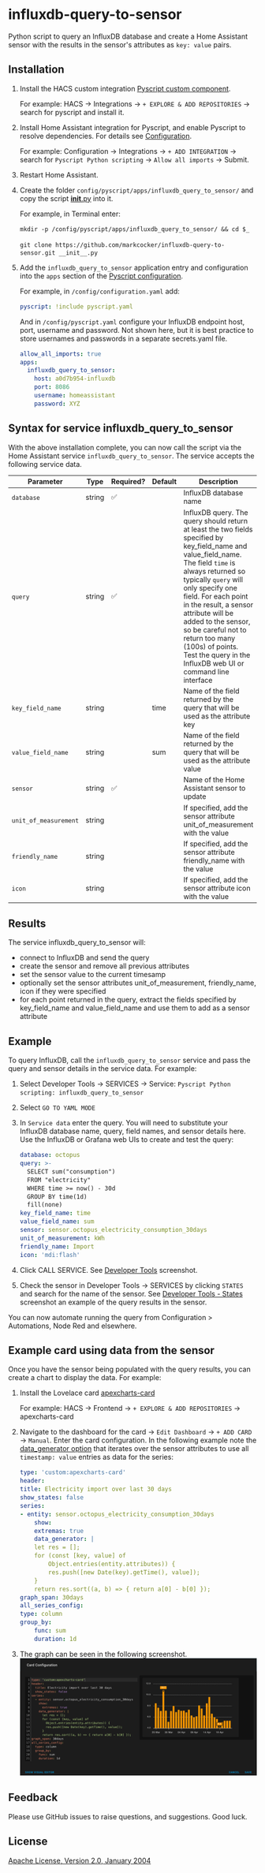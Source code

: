 # influxdb-query-to-sensor

Python script to query an InfluxDB database and create a Home Assistant sensor with the results in the sensor's attributes as `key: value` pairs.

## Installation

1. Install the HACS custom integration [Pyscript custom component](https://github.com/custom-components/pyscript#installation).

    For example: HACS → Integrations → `+ EXPLORE & ADD REPOSITORIES` → search for pyscript and install it.

2. Install Home Assistant integration for Pyscript, and enable Pyscript to resolve dependencies. For details see [Configuration](https://hacs-pyscript.readthedocs.io/en/latest/configuration.html).

    For example: Configuration → Integrations → `+ ADD INTEGRATION` → search for `Pyscript Python scripting` → `Allow all imports` → Submit.

3. Restart Home Assistant.

4. Create the folder `config/pyscript/apps/influxdb_query_to_sensor/` and copy the script [__init__.py](__init__.py) into it.

    For example, in Terminal enter:

    ```shell
    mkdir -p /config/pyscript/apps/influxdb_query_to_sensor/ && cd $_

    git clone https://github.com/markcocker/influxdb-query-to-sensor.git __init__.py
    ```

5. Add the `influxdb_query_to_sensor` application entry and configuration into the `apps` section of the [Pyscript configuration](https://hacs-pyscript.readthedocs.io/en/latest/reference.html#configuration).

    For example, in `/config/configuration.yaml` add:

    ```yaml
    pyscript: !include pyscript.yaml
    ```

    And in `/config/pyscript.yaml` configure your InfluxDB endpoint host, port, username and password. Not shown here, but it is best practice to store usernames and passwords in a separate secrets.yaml file.

    ```yaml
    allow_all_imports: true
    apps:
      influxdb_query_to_sensor:
        host: a0d7b954-influxdb
        port: 8086
        username: homeassistant
        password: XYZ
    ```

## Syntax for service influxdb_query_to_sensor

With the above installation complete, you can now call the script via the Home Assistant service `influxdb_query_to_sensor`. The service accepts the following service data.

| Parameter | Type | Required? | Default | Description |
| --- | --- | --- | --- | --- |
| <a name="database">`database`</a> | string | ✅ | | InfluxDB database name|
| `query` | string | ✅ | | InfluxDB query. The query should return at least the two fields specified by key_field_name and value_field_name. The field `time` is always returned so typically `query` will only specify one field. For each point in the result, a sensor attribute will be added to the sensor, so be careful not to return too many (100s) of points. Test the query in the InfluxDB web UI or command line interface |
| <a name="key_field_name">`key_field_name`</a> | string | | time | Name of the field returned by the query that will be used as the attribute key |
| <a name="value_field_name">`value_field_name`</a> | string | | sum | Name of the field returned by the query that will be used as the attribute value |
| <a name="sensor">`sensor` | string | ✅ | | Name of the Home Assistant sensor to update |
| <a name="unit_of_measurement">`unit_of_measurement`</a> | string | | | If specified, add the sensor attribute unit_of_measurement with the value |
| <a name="friendly_name">`friendly_name`</a> | string | | | If specified, add the sensor attribute friendly_name with the value |
| <a name="icon">`icon`</a> | string | | | If specified, add the sensor attribute icon with the value |

## Results

The service influxdb_query_to_sensor will:

* connect to InfluxDB and send the query
* create the sensor and remove all previous attributes
* set the sensor value to the current timesamp
* optionally set the sensor attributes unit_of_measurement, friendly_name, icon if they were specified
* for each point returned in the query, extract the fields specified by key_field_name and value_field_name and use them to add as a sensor attribute

## Example

To query InfluxDB, call the `influxdb_query_to_sensor` service and pass the query and sensor details in the service data. For example:

1. Select Developer Tools → SERVICES → Service: `Pyscript Python scripting: influxdb_query_to_sensor`

2. Select `GO TO YAML MODE`

3. In `Service data` enter the query. You will need to substitute your InfluxDB database name, query, field names, and sensor details here. Use the InfluxDB or Grafana web UIs to create and test the query:

    ```yaml
    database: octopus
    query: >-
      SELECT sum("consumption")
      FROM "electricity"
      WHERE time >= now() - 30d
      GROUP BY time(1d)
      fill(none)
    key_field_name: time
    value_field_name: sum
    sensor: sensor.octopus_electricity_consumption_30days
    unit_of_measurement: kWh
    friendly_name: Import
    icon: 'mdi:flash'
    ```

4. Click CALL SERVICE. See [Developer Tools](docs/DeveloperTools.png) screenshot.

5. Check the sensor in Developer Tools → SERVICES by clicking `STATES` and search for the name of the sensor. See [Developer Tools - States](docs/DeveloperTools-States.png) screenshot an example of the query results in the sensor.

You can now automate running the query from Configuration > Automations, Node Red and elsewhere.

## Example card using data from the sensor

Once you have the sensor being populated with the query results, you can create a chart to display the data. For example:

1. Install the Lovelace card [apexcharts-card](https://github.com/RomRider/apexcharts-card)

    For example: HACS → Frontend → `+ EXPLORE & ADD REPOSITORIES` → apexcharts-card

2. Navigate to the dashboard for the card → `Edit Dashboard` → `+ ADD CARD` → `Manual`. Enter the card configuration. In the following example note the [data_generator option](https://github.com/RomRider/apexcharts-card#data_generator-option) that iterates over the sensor attributes to use all `timestamp: value` entries as data for the series:

    ```yaml
    type: 'custom:apexcharts-card'
    header:
    title: Electricity import over last 30 days
    show_states: false
    series:
    - entity: sensor.octopus_electricity_consumption_30days
        show:
        extremas: true
        data_generator: |
        let res = [];
        for (const [key, value] of
            Object.entries(entity.attributes)) {
            res.push([new Date(key).getTime(), value]);
        }
        return res.sort((a, b) => { return a[0] - b[0] });
    graph_span: 30days
    all_series_config:
    type: column
    group_by:
        func: sum
        duration: 1d
    ```

3. The graph can be seen in the following screenshot. ![Card Configuration](docs/CardConfiguration.png)

## Feedback

Please use GitHub issues to raise questions, and suggestions. Good luck.

## License

[Apache License, Version 2.0, January 2004](LICENSE)